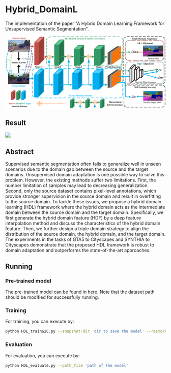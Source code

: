 # Hybrid_DomainL

The implementation of the paper "A Hybrid Domain Learning Framework for Unsupervised Semantic Segmentation". 

![](./figs/overview.png)

## Result

![](./figs/featurevisual.png)

## Abstract
Supervised semantic segmentation often fails to generalize well in unseen scenarios due to the domain gap between the source and the target domains. Unsupervised domain adaptation is one possible way to solve this problem. However, the existing methods suffer two limitations. First, the number limitation of samples may lead to decreasing generalization. Second, only the source dataset contains pixel-level annotations, which provide stronger supervision in the source domain and result in overfitting to the source domain. To tackle these issues, we propose a hybrid domain learning (HDL) framework where the hybrid domain acts as the intermediate domain between the source domain and the target domain. Specifically, we first generate the hybrid domain feature (HDF) by a deep feature interpolation method and discuss the characteristics of the hybrid domain feature. Then, we further design a triple domain strategy to align the distribution of the source domain, the hybrid domain, and the target domain. The experiments in the tasks of GTA5 to Cityscapes and SYNTHIA to Cityscapes demonstrate that the proposed HDL framework is robust to domain adaptation and outperforms the state-of-the-art approaches.

## Running 

### Pre-trained model 
The pre-trained model can be found in [here](https://drive.google.com/drive/folders/12Ra5T35A5mU1YFcpBiM2FYlUrd30vQ9H?usp=sharing). Note that the dataset path should be modified for successfully running.

### Training
For training, you can execute by:
```bash
python HDL_trainG2C.py --snapshot-dir 'dir to save the model' --restore-from 'path of init model'
```

### Evaluation
For evaluation, you can execute by:
```bash
python HDL_evaluate.py --path_file 'path of the model'
```
